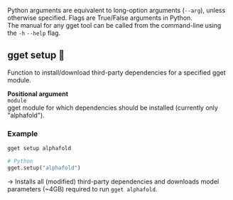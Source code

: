Python arguments are equivalent to long-option arguments (`--arg`), unless otherwise specified. Flags are True/False arguments in Python.  
The manual for any gget tool can be called from the command-line using the `-h` `--help` flag.  
  
## gget setup 🔧

Function to install/download third-party dependencies for a specified gget module.

**Positional argument**  
`module`  
gget module for which dependencies should be installed (currently only "alphafold").  

### Example
```bash
gget setup alphafold
```
```python
# Python
gget.setup("alphafold")
```
&rarr; Installs all (modified) third-party dependencies and downloads model parameters (~4GB) required to run `gget alphafold`. 
